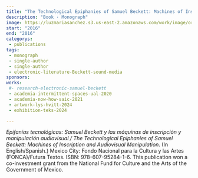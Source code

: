 ```yaml
---
title: "The Technological Epiphanies of Samuel Beckett: Machines of Inscription and Audiovisual Manipulation." 
description: "Book · Monograph"
image: https://luzmariasanchez.s3.us-east-2.amazonaws.com/work/image/original/4 2016 TECHNOLOGICAL EPIPHANIES_SANCHEZ.jpg
start: "2016"
end: "2016"
categorys:
 - publications
tags:
 - monograph
 - single-author
 - single-author
 - electronic-literature-Beckett-sound-media
sponsors:
works: 
 #- research-electronic-samuel-beckett
 - academia-intermittent-spaces-ual-2020
 - academia-now-how-saic-2021
 - artwork-lys-hvitt-2024
 - exhibition-teks-2024

---
```


*Epifanías tecnológicas: Samuel Beckett y las máquinas de inscripción y manipulación audiovisual / The Technological Epiphanies of Samuel Beckett: Machines of Inscription and Audiovisual Manipulation*. (In English/Spanish.) Mexico City: Fondo Nacional para la Cultura y las Artes (FONCA)/Futura Textos. ISBN: 978-607-95284-1-6. This publication won a co-investment grant from the National Fund for Culture and the Arts of the Government of Mexico.
